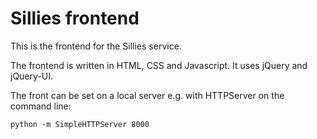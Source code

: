 # Sillies frontend

This is the frontend for the Sillies service.

The frontend is written in HTML, CSS and Javascript. It uses jQuery and jQuery-UI.

The front can be set on a local server e.g. with HTTPServer on the command line:

    python -m SimpleHTTPServer 8000
